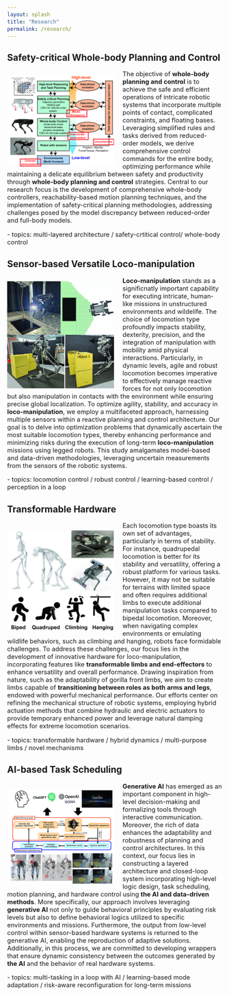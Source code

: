 ```yaml
---
layout: splash
title: "Research"
permalink: /research/
---
```


## Safety-critical Whole-body Planning and Control

<img src="/assets/images/whole_body_control.jpg" align="left" width="250px" style="margin-right: 20px;margin-top: 10px;"/>
<p style="font-size:11pt;">
  The objective of <b>whole-body planning and control</b> is to achieve the safe and efficient operations of intricate robotic systems that incorporate multiple points of contact, complicated constraints, and floating bases. Leveraging simplified rules and tasks derived from reduced-order models, we derive comprehensive control commands for the entire body, optimizing performance while maintaining a delicate equilibrium between safety and productivity through <b>whole-body planning and control</b> strategies. Central to our research focus is the development of comprehensive whole-body controllers, reachability-based motion planning techniques, and the implementation of safety-critical planning methodologies, addressing challenges posed by the model discrepancy between reduced-order and full-body models.
</p>

<p style="font-size:11pt;">
- topics: multi-layered architecture / safety-crtitical control/ whole-body control
</p>

## Sensor-based Versatile Loco-manipulation

<img src="/assets/images/perception_based_locomotion.jpg" align="left" width="250px" style="margin-right: 20px;margin-top: 10px;"/>
<p style="font-size:11pt;">
  <b>Loco-manipulation</b> stands as a significnatly important capability for executing intricate, human-like missions in unstructured environments and wildelife. The choice of locomotion type profoundly impacts stability, dexterity, precision, and the integration of manipulation with mobility amid physical interactions. Particularly, in dynamic levels, agile and robust locomotion becomes imperative to effectively manage reactive forces for not only locomotion but also manipulation in contacts with the environment while ensuring precise global localization. To optimize agility, stability, and accuracy in <b>loco-manipulation</b>, we employ a multifaceted approach, harnessing multiple sensors within a reactive planning and control architecture. Our goal is to delve into optimization problems that dynamically ascertain the most suitable locomotion types, thereby enhancing performance and minimizing risks during the execution of long-term <b>loco-manipulation</b> missions using legged robots. This study amalgamates model-based and data-driven methodologies, leveraging uncertain measurements from the sensors of the robotic systems.
</p>

<p style="font-size:11pt;">
- topics: locomotion control / robust control / learning-based control / perception in a loop
</p>

## Transformable Hardware

<img src="/assets/images/transformerable_hardware.jpg" align="left" width="250px" style="margin-right: 20px;margin-top: 20px;"/>
<p style="font-size:11pt;">
  Each locomotion type boasts its own set of advantages, particularly in terms of stability. For instance, quadrupedal locomotion is better for its stability and versatility, offering a robust platform for various tasks. However, it may not be suitable for terrains with limited space and often requires additional limbs to execute additional manipulation tasks compared to bipedal locomotion. Moreover, when navigating complex environments or emulating wildlife behaviors, such as climbing and hanging, robots face formidable challenges. To address these challenges, our focus lies in the development of innovative hardware for loco-manipulation, incorporating features like <b>transformable limbs and end-effectors</b> to enhance versatility and overall performance. Drawing inspiration from nature, such as the adaptability of gorilla front limbs, we aim to create limbs capable of <b>transitioning between roles as both arms and legs</b>, endowed with powerful mechanical performance. Our efforts center on refining the mechanical structure of robotic systems, employing hybrid actuation methods that combine hydraulic and electric actuators to provide temporary enhanced power and leverage natural damping effects for extreme locomotion scenarios.
</p>

<p style="font-size:11pt;">
- topics: transformable hardware / hybrid dynamics / multi-purpose limbs / novel mechanisms
</p>


## AI-based Task Scheduling

<img src="/assets/images/AI_based.jpg" align="left" width="250px" style="margin-right: 20px;margin-top: 15px;"/>
<p style="font-size:11pt;">
  <b>Generative AI</b> has emerged as an important component in high-level decision-making and formalizing tools through interactive communication. Moreover, the rich of data enhances the adaptability and robustness of planning and control architectures. In this context, our focus lies in constructing a layered architecture and closed-loop system incorporating high-level logic design, task scheduling, motion planning, and hardware control using <b>the AI and data-driven methods</b>. More specifically, our approach involves leveraging <b>generative AI</b> not only to guide behavioral principles by evaluating risk levels but also to define behavioral logics utilized to specific environments and missions. Furthermore, the output from low-level control within sensor-based hardware systems is returned to the generative AI, enabling the reproduction of adaptive solutions. Additionally, in this process, we are committed to developing wrappers that ensure dynamic consistency between the outcomes generated by <b>the AI</b> and the behavior of real hardware systems.  
</p>

<p style="font-size:11pt;">
- topics: multi-tasking in a loop with AI / learning-based mode adaptation / risk-aware reconfiguration for long-term missions 
</p>
